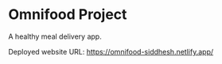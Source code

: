 # Omnifood Project 

A healthy meal delivery app. 

Deployed website URL: https://omnifood-siddhesh.netlify.app/
